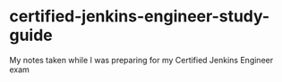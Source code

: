 # certified-jenkins-engineer-study-guide
My notes taken while I was preparing for my Certified Jenkins Engineer exam
